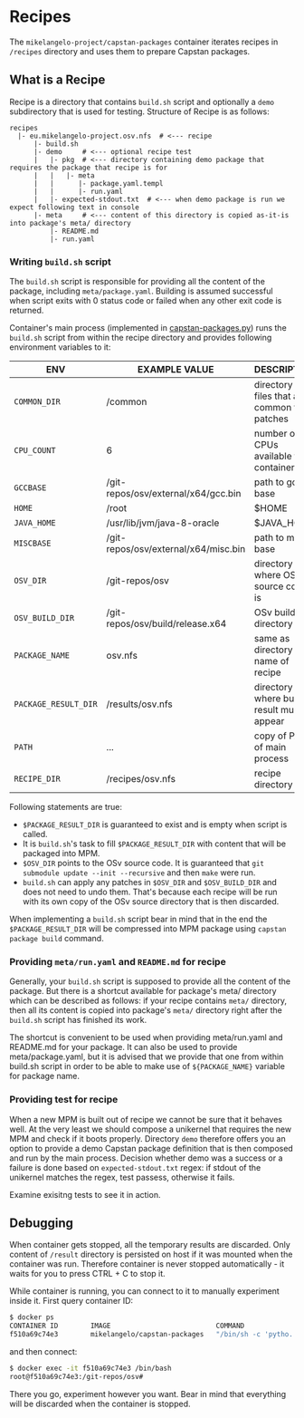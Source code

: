 # Recipes
The `mikelangelo-project/capstan-packages` container iterates recipes in `/recipes` directory and
uses them to prepare Capstan packages.

## What is a Recipe
Recipe is a directory that contains `build.sh` script and optionally a `demo` subdirectory
that is used for testing. Structure of Recipe is as follows:
```
recipes
  |- eu.mikelangelo-project.osv.nfs  # <--- recipe
      |- build.sh
      |- demo     # <--- optional recipe test
      |   |- pkg  # <--- directory containing demo package that requires the package that recipe is for
      |   |   |- meta
      |   |      |- package.yaml.templ
      |   |      |- run.yaml
      |   |- expected-stdout.txt  # <--- when demo package is run we expect following text in console
      |- meta     # <--- content of this directory is copied as-it-is into package's meta/ directory
          |- README.md
          |- run.yaml
```

### Writing `build.sh` script
The `build.sh` script is responsible for providing all the content of the package, including
`meta/package.yaml`. Building is assumed successful when script exits with 0 status code or failed
when any other exit code is returned.

Container's main process (implemented in [capstan-packages.py](../docker_files/capstan-packages.py))
runs the `build.sh` script from within the recipe directory and provides following environment
variables to it:

| ENV | EXAMPLE VALUE | DESCRIPTION |
|-----|---------------|-------------|
| `COMMON_DIR` | /common | directory with files that are common to all patches |
| `CPU_COUNT` | 6 | number of CPUs available to container |
| `GCCBASE` | /git-repos/osv/external/x64/gcc.bin | path to gcc base |
| `HOME` | /root | $HOME |
| `JAVA_HOME` | /usr/lib/jvm/java-8-oracle | $JAVA_HOME |
| `MISCBASE` | /git-repos/osv/external/x64/misc.bin | path to misc base |
| `OSV_DIR` | /git-repos/osv | directory where OSv source code is |
| `OSV_BUILD_DIR` | /git-repos/osv/build/release.x64 | OSv build directory
| `PACKAGE_NAME` | osv.nfs | same as directory name of recipe |
| `PACKAGE_RESULT_DIR` | /results/osv.nfs | directory where build result must appear |
| `PATH` | ... | copy of PATH of main process |
| `RECIPE_DIR` | /recipes/osv.nfs | recipe directory |

Following statements are true:

* `$PACKAGE_RESULT_DIR` is guaranteed to exist and is empty when script is called.
* It is `build.sh`'s task to fill `$PACKAGE_RESULT_DIR` with content that will be packaged into MPM.
* `$OSV_DIR` points to the OSv source code. It is guaranteed that
`git submodule update --init --recursive` and then `make` were run.
* `build.sh` can apply any patches in `$OSV_DIR` and `$OSV_BUILD_DIR` and does not need to undo them.
That's because each recipe will be run with its own copy of the OSv source directory that is then
discarded.

When implementing a `build.sh` script bear in mind that in the end the `$PACKAGE_RESULT_DIR` will be
compressed into MPM package using `capstan package build` command.

### Providing `meta/run.yaml` and `README.md` for recipe
Generally, your `build.sh` script is supposed to provide all the content of the package. But there is
a shortcut available for package's meta/ directory which can be described as follows: if your recipe
contains `meta/` directory, then all its content is copied into package's `meta/` directory right after
the `build.sh` script has finished its work.

The shortcut is convenient to be used when providing meta/run.yaml and README.md for your package.
It can also be used to provide meta/package.yaml, but it is advised that we provide that one from
within build.sh script in order to be able to make use of `${PACKAGE_NAME}` variable for package name.


### Providing test for recipe
When a new MPM is built out of recipe we cannot be sure that it behaves well. At the very least we
should compose a unikernel that requires the new MPM and check if it boots properly. Directory `demo`
therefore offers you an option to provide a demo Capstan package definition that is then composed and
run by the main process. Decision whether demo was a success or a failure is done based on
`expected-stdout.txt` regex: if stdout of the unikernel matches the regex, test passess, otherwise it
fails.

Examine exisitng tests to see it in action.

## Debugging
When container gets stopped, all the temporary results are discarded. Only content of `/result` directory
is persisted on host if it was mounted when the container was run. Therefore container is never stopped
automatically - it waits for you to press CTRL + C to stop it.

While container is running, you can connect to it to manually experiment inside it. First query
container ID:
```bash
$ docker ps
CONTAINER ID        IMAGE                          COMMAND                  CREATED
f510a69c74e3        mikelangelo/capstan-packages   "/bin/sh -c 'pytho..."   13 seconds ago
```
and then connect:
```bash
$ docker exec -it f510a69c74e3 /bin/bash
root@f510a69c74e3:/git-repos/osv#
```
There you go, experiment however you want. Bear in mind that everything will be discarded when the
container is stopped.


